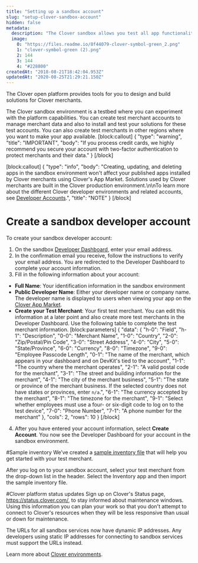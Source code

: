 ```yaml
---
title: "Setting up a sandbox account"
slug: "setup-clover-sandbox-account"
hidden: false
metadata: 
  description: "The Clover sandbox allows you test all app functionality before publishing your app. Learn how to create a sandbox account and test merchant."
  image: 
    0: "https://files.readme.io/8f44079-clover-symbol-green_2.png"
    1: "clover-symbol-green (2).png"
    2: 144
    3: 144
    4: "#228800"
createdAt: "2018-08-21T18:42:04.953Z"
updatedAt: "2020-08-25T21:29:21.150Z"
---
```

The Clover open platform provides tools for you to design and build solutions for Clover merchants.

The Clover sandbox environment is a testbed where you can experiment with the platform capabilities. You can create test merchant accounts to manage merchant data and also to install and test your solutions for these test accounts. You can also create test merchants in other regions where you want to make your app available.
[block:callout]
{
  "type": "warning",
  "title": "IMPORTANT",
  "body": "If you process credit cards, we highly recommend you secure your account with two-factor authentication to protect merchants and their data."
}
[/block]

[block:callout]
{
  "type": "info",
  "body": "Creating, updating, and deleting apps in the sandbox environment won't affect your published apps installed by Clover merchants using Clover's App Market. Solutions used by Clover merchants are built in the Clover production environment.\n\nTo learn more about the different Clover developer environments and related accounts, see [Developer Accounts](https://docs.clover.com/docs/developer-accounts).",
  "title": "NOTE"
}
[/block]

# **Create a sandbox developer account**
To create your sandbox developer account:
1. On the sandbox <a href="https://sandbox.dev.clover.com/developer-home/create-account" target="_blank">Developer Dashboard</a>, enter your email address. 
2. In the confirmation email you receive, follow the instructions to verify your email address. You are redirected to the Developer Dashboard to complete your account information.
3. Fill in the following information about your account:
  * **Full Name**: Your identification information in the sandbox environment
  * **Public Developer Name**: Either your developer name or company name. The developer name is displayed to users when viewing your app on the <a href="https://www.clover.com/appmarket" target="_blank">Clover App Market</a>.
  * **Create your Test Merchant**: Your first test merchant. You can edit this information at a later point and also create more test merchants in the Developer Dashboard. Use the following table to complete the test merchant information.
[block:parameters]
{
  "data": {
    "h-0": "Field",
    "h-1": "Description",
    "0-0": "Merchant Name",
    "1-0": "Country",
    "2-0": "Zip/Postal/Pin Code",
    "3-0": "Street Address",
    "4-0": "City",
    "5-0": "State/Province",
    "6-0": "Currency",
    "8-0": "Timezone",
    "9-0": "Employee Passcode Length",
    "0-1": "The name of the merchant, which appears in your dashboard and on DevKit's tied to the account",
    "1-1": "The country where the merchant operates",
    "2-1": "A valid postal code for the merchant",
    "3-1": "The street and building information for the merchant",
    "4-1": "The city of the merchant business",
    "5-1": "The state or province of the merchant business. If the selected country does not have states or provinces, enter `n/a`.",
    "6-1": "The currency accepted by the merchant",
    "8-1": "The timezone for the merchant",
    "9-1": "Select whether employees must use a four- or six-digit code to log on to the test device",
    "7-0": "Phone Number",
    "7-1": "A phone number for the merchant"
  },
  "cols": 2,
  "rows": 10
}
[/block]
4. After you have entered your account information, select **Create Account**. You now see the Developer Dashboard for your account in the sandbox environment.

#Sample inventory
We’ve created a <a href="https://drive.google.com/open?id=1zSjZcNlfh2HOnIr9BSGZ2YNZU_iLAFKl" target="_blank">sample inventory file</a> that will help you get started with your test merchant.

After you log on to your sandbox account, select your test merchant from the drop-down list in the header. Select the Inventory app and then import the sample inventory file.


#Clover platform status updates
Sign up on Clover's Status page, https://status.clover.com/, to stay informed about maintenance windows. Using this information you can plan your work so that you don't attempt to connect to Clover's resources when they will be less responsive than usual or down for maintenance.

The URLs for all sandbox services now have dynamic IP addresses. Any developers using static IP addresses for connecting to sandbox services must support the URLs instead.

Learn more about [Clover environments](doc:clover-environments).